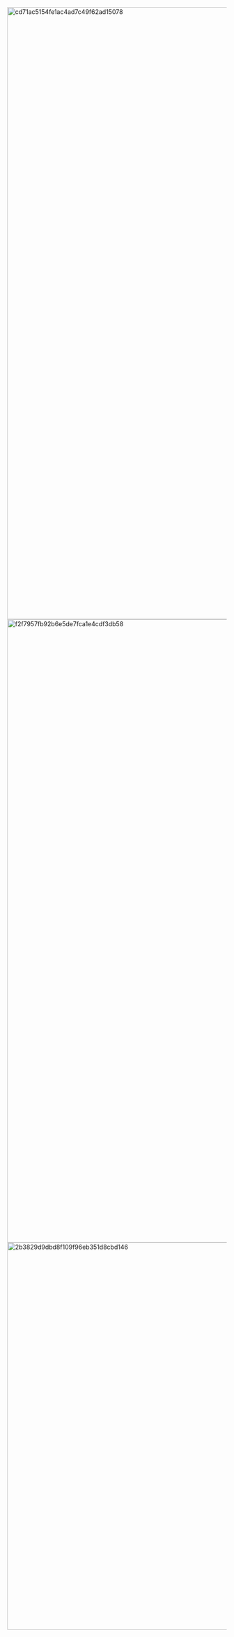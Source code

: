 <img width="1768" height="1403" alt="cd71ac5154fe1ac4ad7c49f62ad15078" src="https://github.com/user-attachments/assets/f61da23d-e162-4f6f-8e41-06e0aee0b519" />
<img width="839" height="1428" alt="f2f7957fb92b6e5de7fca1e4cdf3db58" src="https://github.com/user-attachments/assets/f5641383-64b8-4283-896d-7ababfbe62a1" />
<img width="2055" height="888" alt="2b3829d9dbd8f109f96eb351d8cbd146" src="https://github.com/user-attachments/assets/687287db-14fe-4a0a-92a9-7ab8d6b6cbb8" />





